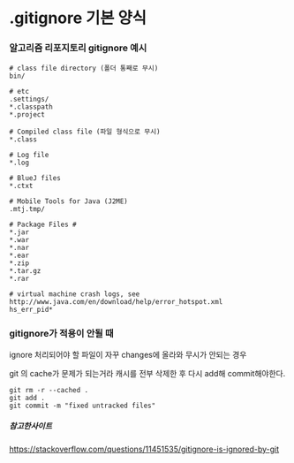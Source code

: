 # .gitignore 기본 양식



### 알고리즘 리포지토리 gitignore 예시

```
# class file directory (폴더 통째로 무시)
bin/

# etc 
.settings/
*.classpath
*.project

# Compiled class file (파일 형식으로 무시)
*.class

# Log file
*.log

# BlueJ files
*.ctxt

# Mobile Tools for Java (J2ME)
.mtj.tmp/

# Package Files #
*.jar
*.war
*.nar
*.ear
*.zip
*.tar.gz
*.rar

# virtual machine crash logs, see http://www.java.com/en/download/help/error_hotspot.xml
hs_err_pid*

```





### gitignore가 적용이 안될 때



ignore 처리되어야 할 파일이 자꾸 changes에 올라와 무시가 안되는 경우

git 의 cache가 문제가 되는거라 캐시를 전부 삭제한 후 다시 add해 commit해야한다.

```
git rm -r --cached .
git add .
git commit -m "fixed untracked files"
```



##### 참고한사이트

https://stackoverflow.com/questions/11451535/gitignore-is-ignored-by-git